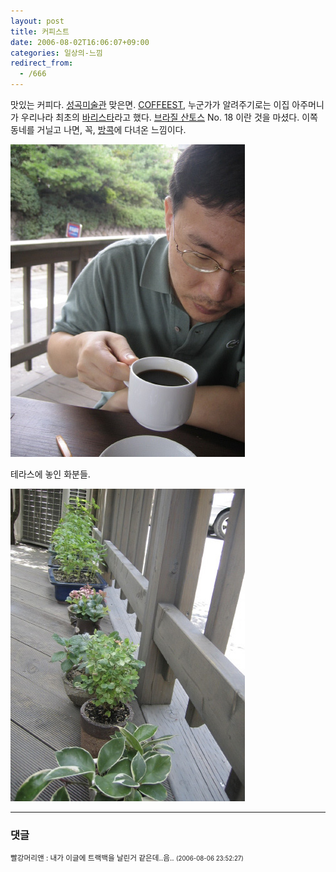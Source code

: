 ```yaml
---
layout: post
title: 커피스트
date: 2006-08-02T16:06:07+09:00
categories: 일상의-느낌
redirect_from:
  - /666
---
```


맛있는 커피다. <a href="http://www.sungkokmuseum.com/" target="bb">성곡미술관</a> 맞은면. <a href="http://blog.empas.com/iyeojeong/read.html?a=13035455" target="bb">COFFEEST</a>, 누군가가 알려주기로는 이집 아주머니가 우리나라 최초의 <a href="http://www.careernet.re.kr/career/data/futurejob/woman/WomanJob24.html" target="bb">바리스타</a>라고 했다. <a href="http://worldtown.naver.com/nboard/read.php?board_id=wt_jpn_food&amp;nid=37" target="bb">브라질 산토스</a> No. 18 이란 것을 마셨다. 이쪽 동네를 거닐고 나면, 꼭, <a href="http://www.travelg.co.kr/tg1/bkk_tosee.html" target="bb">방콕</a>에 다녀온 느낌이다.

![ ](/assets/media/uploads_2006_08_2006_08_02_15_19_44_4.jpg)

테라스에 놓인 화분들.

![ ](/assets/media/uploads_2006_08_2006_08_02_15_20_12_1.jpg)

* * *

### 댓글



<!--- cmt:1067 --->
<!--- mail: --->
<!--- parent:0 --->

<small>빨강머리앤 : 내가 이글에 트랙백을 날린거 같은데..음.. <small>(2006-08-06 23:52:27)</small></small>


